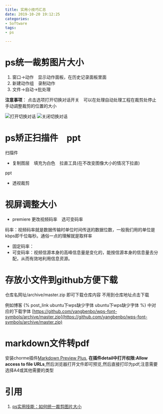 ```yaml
---
title: 实用小技巧汇总
date: 2019-10-20 19:12:25
categories:
- Software
tags:
- ps

---
```

# ps统一裁剪图片大小
1. 窗口->动作　显示动作面板，在历史记录面板里面
2. 新建动作组　录制动作
3. 文件->自动->批处理

**注意事项**：
点击选项打开切换对话开关　可以在处理自动处理工程在裁剪处停止　手动调整裁剪的位置的大小

![打开切换对话](切换对话开.png) ![关闭切换对话](切换对话关.png)

# ps矫正扫描件　ppt
扫描件
- 复制图层　填充为白色　拉直工具(在不改变图像大小的情况下拉直)

ppt
- 透视裁剪 

# 视屏调整大小
- premiere 更改视频码率　选可变码率　
  
码率：视频码率就是数据传输时单位时间传送的数据位数，一般我们用的单位是kbps即千位每秒。通俗一点的理解就是取样率

- 固定码率：　
- 可变码率：视频信源本身的高峰信息量是变化的，能按信源本身的信息量去分配，从而有效地利用信息资源。

# 存放小文件到github方便下载

仓库名网址/archive/master.zip 即可下载仓库内容 不用到仓库地址点击下载

例如博客 {% post_link ubuntu下wps缺少字体 ubuntu下wps缺少字体 %} 中对应的下载字体 
[https://github.com/yangbenbo/wps-font-symbols/archive/master.zip](https://github.com/yangbenbo/wps-font-symbols/archive/master.zip)

# markdown文件转pdf
安装chorme插件[Markdown Preview Plus](https://chrome.google.com/webstore/search/markdown?hl=en-US),
**在插件detail中打开权限:Allow access to file URLs**,然后浏览器打开文件即可预览,然后直接打印为pdf,注意需要选择A4或其他需要的类型


# 引用
1. [ps实用技能：如何统一裁剪图片大小](http://www.sohu.com/a/258392499_99914465)
